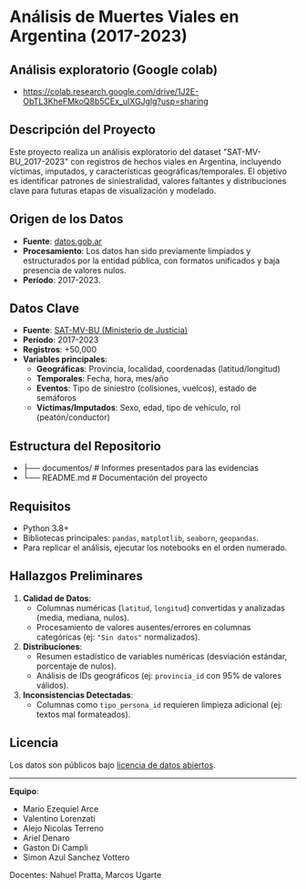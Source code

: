 # Análisis de Muertes Viales en Argentina (2017-2023)

## Análisis exploratorio (Google colab)
- https://colab.research.google.com/drive/1J2E-ObTL3KheFMkoQ8b5CEx_uIXGJglg?usp=sharing

## Descripción del Proyecto
Este proyecto realiza un análisis exploratorio del dataset "SAT-MV-BU_2017-2023" con registros de hechos viales en Argentina, incluyendo víctimas, imputados, y características geográficas/temporales. El objetivo es identificar patrones de siniestralidad, valores faltantes y distribuciones clave para futuras etapas de visualización y modelado.

## Origen de los Datos
- **Fuente**: [datos.gob.ar](https://datos.gob.ar)  
- **Procesamiento**: Los datos han sido previamente limpiados y estructurados por la entidad pública, con formatos unificados y baja presencia de valores nulos.  
- **Período**: 2017-2023.  

## Datos Clave
- **Fuente**: [SAT-MV-BU (Ministerio de Justicia)](https://datos.gob.ar)
- **Período**: 2017-2023
- **Registros**: +50,000
- **Variables principales**:
  - **Geográficas**: Provincia, localidad, coordenadas (latitud/longitud)
  - **Temporales**: Fecha, hora, mes/año
  - **Eventos**: Tipo de siniestro (colisiones, vuelcos), estado de semáforos
  - **Víctimas/Imputados**: Sexo, edad, tipo de vehículo, rol (peatón/conductor)

## Estructura del Repositorio
- ├── documentos/ # Informes presentados para las evidencias
- └── README.md # Documentación del proyecto

## Requisitos
- Python 3.8+
- Bibliotecas principales: `pandas`, `matplotlib`, `seaborn`, `geopandas`.
- Para replicar el análisis, ejecutar los notebooks en el orden numerado.

## Hallazgos Preliminares
1. **Calidad de Datos**:
   - Columnas numéricas (`latitud`, `longitud`) convertidas y analizadas (media, mediana, nulos).
   - Procesamiento de valores ausentes/errores en columnas categóricas (ej: `"Sin datos"` normalizados).
2. **Distribuciones**:
   - Resumen estadístico de variables numéricas (desviación estándar, porcentaje de nulos).
   - Análisis de IDs geográficos (ej: `provincia_id` con 95% de valores válidos).
3. **Inconsistencias Detectadas**:
   - Columnas como `tipo_persona_id` requieren limpieza adicional (ej: textos mal formateados).

## Licencia
Los datos son públicos bajo [licencia de datos abiertos](https://datos.gob.ar/).

---

**Equipo**:

- Mario Ezequiel Arce
- Valentino Lorenzati
- Alejo Nicolas Terreno
- Ariel Denaro
- Gaston Di Campli
- Simon Azul Sanchez Vottero

Docentes: Nahuel Pratta, Marcos Ugarte
